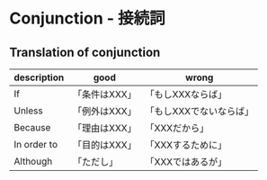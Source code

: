 # Conjunction - 接続詞

## Translation of conjunction

| description | good | wrong |
| ---- | ---- | ---- |
| If          | 「条件はXXX」	| 「もしXXXならば」|
| Unless      | 「例外はXXX」	| 「もしXXXでないならば」|
| Because     |	「理由はXXX」	| 「XXXだから」|
| In order to |	「目的はXXX」	| 「XXXするために」|
| Although    |	「ただし」	    | 「XXXではあるが」|

